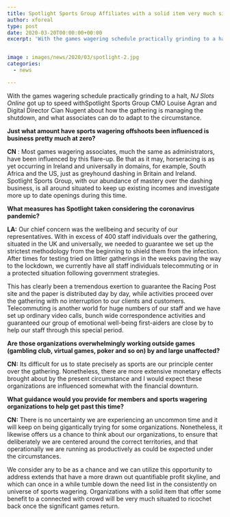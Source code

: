 ```yaml
---
title: Spotlight Sports Group Affiliates with a solid item very much situated to ricochet back once significant games return
author: xforeal 
type: post
date: 2020-03-20T00:00:00+00:00
excerpt: 'With the games wagering schedule practically grinding to a halt, NJ Slots Online made up for lost time withSpotlight Sports Group CMO Louise Agran and Digital Director Cian Nugent about how the gathering is managing the shutdown, and what subsidiaries can do to adapt to the situation '


image : images/news/2020/03/spotlight-2.jpg
categories:
  - news

---
```

With the games wagering schedule practically grinding to a halt, _NJ Slots Online_ got up to speed withSpotlight Sports Group CMO Louise Agran and Digital Director Cian Nugent about how the gathering is managing the shutdown, and what associates can do to adapt to the circumstance. 

**Just what amount have sports wagering offshoots been influenced is business pretty much at zero?** 

**CN** : Most games wagering associates, much the same as administrators, have been influenced by this flare-up. Be that as it may, horseracing is as yet occurring in Ireland and universally in domains, for example, South Africa and the US, just as greyhound dashing in Britain and Ireland. Spotlight Sports Group, with our abundance of mastery over the dashing business, is all around situated to keep up existing incomes and investigate more up to date openings during this time. 

**What measures has Spotlight taken considering the coronavirus pandemic?** 

**LA:** Our chief concern was the wellbeing and security of our representatives. With in excess of 400 staff individuals over the gathering, situated in the UK and universally, we needed to guarantee we set up the strictest methodology from the beginning to shield them from the infection. After times for testing tried on littler gatherings in the weeks paving the way to the lockdown, we currently have all staff individuals telecommuting or in a protected situation following government strategies. 

This has clearly been a tremendous exertion to guarantee the Racing Post site and the paper is distributed day by day, while activities proceed over the gathering with no interruption to our clients and customers. Telecommuting is another world for huge numbers of our staff and we have set up ordinary video calls, bunch wide correspondence activities and guaranteed our group of emotional well-being first-aiders are close by to help our staff through this special period. 

**Are those organizations overwhelmingly working outside games (gambling club, virtual games, poker and so on) by and large unaffected?** 

**CN:** Its difficult for us to state precisely as sports are our principle center over the gathering. Nonetheless, there are more extensive monetary effects brought about by the present circumstance and I would expect these organizations are influenced somewhat with the financial downturn. 

**What guidance would you provide for members and sports wagering organizations to help get past this time?** 

**CN:** There is no uncertainty we are experiencing an uncommon time and it will keep on being gigantically trying for some organizations. Nonetheless, it likewise offers us a chance to think about our organizations, to ensure that deliberately we are centered around the correct territories, and that operationally we are running as productively as could be expected under the circumstances. 

We consider any to be as a chance and we can utilize this opportunity to address extends that have a more drawn out quantifiable profit skyline, and which can once in a while tumble down the need list in the consistently on universe of sports wagering. Organizations with a solid item that offer some benefit to a connected with crowd will be very much situated to ricochet back once the significant games return.